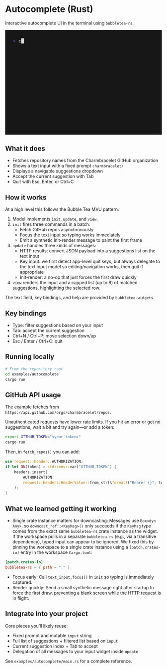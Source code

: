 # Autocomplete (Rust)

Interactive autocomplete UI in the terminal using `bubbletea-rs`.

![Demo](./autocomplete.gif)

## What it does
- Fetches repository names from the Charmbracelet GitHub organization
- Shows a text input with a fixed prompt `charmbracelet/`
- Displays a navigable suggestions dropdown
- Accept the current suggestion with Tab
- Quit with Esc, Enter, or Ctrl+C

## How it works
At a high level this follows the Bubble Tea MVU pattern:

1) Model implements `init`, `update`, and `view`.
2) `init` fires three commands in a batch:
   - Fetch GitHub repos asynchronously
   - Focus the text input so typing works immediately
   - Emit a synthetic init-render message to paint the first frame
3) `update` handles three kinds of messages:
   - HTTP results: convert JSON payload into a suggestions list on the text input
   - Key input: we first detect app-level quit keys, but always delegate to the text input model so editing/navigation works, then quit if appropriate
   - Init-render: a no-op that just forces the first draw quickly
4) `view` renders the input and a capped list (up to 8) of matched suggestions, highlighting the selected row.

The text field, key bindings, and help are provided by `bubbletea-widgets`.

## Key bindings
- Type: filter suggestions based on your input
- Tab: accept the current suggestion
- Ctrl+N / Ctrl+P: move selection down/up
- Esc / Enter / Ctrl+C: quit

## Running locally

```bash
# From the repository root
cd examples/autocomplete
cargo run
```

## GitHub API usage
The example fetches from `https://api.github.com/orgs/charmbracelet/repos`.

Unauthenticated requests have lower rate limits. If you hit an error or get no suggestions, wait a bit and try again—or add a token:

```bash
export GITHUB_TOKEN="<your-token>"
cargo run
```

Then, in `fetch_repos()` you can add:

```rust
use reqwest::header::AUTHORIZATION;
if let Ok(token) = std::env::var("GITHUB_TOKEN") {
    headers.insert(
        AUTHORIZATION,
        reqwest::header::HeaderValue::from_str(&format!("Bearer {}", token)).unwrap(),
    );
}
```

## What we learned getting it working
- Single crate instance matters for downcasting: Messages use `Box<dyn Any>`, so `downcast_ref::<KeyMsg>()` only succeeds if the `KeyMsg` type comes from the exact same `bubbletea-rs` crate instance as the widget. If the workspace pulls in a separate `bubbletea-rs` (e.g., via a transitive dependency), typed input can appear to be ignored. We fixed this by pinning the workspace to a single crate instance using a `[patch.crates-io]` entry in the workspace `Cargo.toml`:

```toml
[patch.crates-io]
bubbletea-rs = { path = "." }
```

- Focus early: Call `text_input.focus()` in `init` so typing is immediately captured.
- Render quickly: Send a small synthetic message right after startup to force the first draw, preventing a blank screen while the HTTP request is in flight.

## Integrate into your project
Core pieces you’ll likely reuse:
- Fixed prompt and mutable `input` string
- Full list of suggestions + filtered list based on `input`
- Current suggestion index + Tab to accept
- Delegation of all messages to your input widget inside `update`

See `examples/autocomplete/main.rs` for a complete reference.
